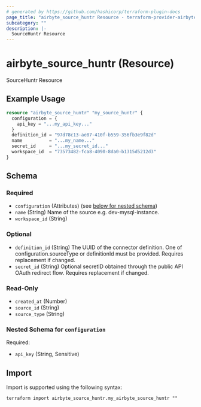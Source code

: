 ```yaml
---
# generated by https://github.com/hashicorp/terraform-plugin-docs
page_title: "airbyte_source_huntr Resource - terraform-provider-airbyte"
subcategory: ""
description: |-
  SourceHuntr Resource
---
```


# airbyte_source_huntr (Resource)

SourceHuntr Resource

## Example Usage

```terraform
resource "airbyte_source_huntr" "my_source_huntr" {
  configuration = {
    api_key = "...my_api_key..."
  }
  definition_id = "97d78c13-ae87-410f-b559-356fb3e9f82d"
  name          = "...my_name..."
  secret_id     = "...my_secret_id..."
  workspace_id  = "73573482-fca8-4090-8da0-b1315d5212d3"
}
```

<!-- schema generated by tfplugindocs -->
## Schema

### Required

- `configuration` (Attributes) (see [below for nested schema](#nestedatt--configuration))
- `name` (String) Name of the source e.g. dev-mysql-instance.
- `workspace_id` (String)

### Optional

- `definition_id` (String) The UUID of the connector definition. One of configuration.sourceType or definitionId must be provided. Requires replacement if changed.
- `secret_id` (String) Optional secretID obtained through the public API OAuth redirect flow. Requires replacement if changed.

### Read-Only

- `created_at` (Number)
- `source_id` (String)
- `source_type` (String)

<a id="nestedatt--configuration"></a>
### Nested Schema for `configuration`

Required:

- `api_key` (String, Sensitive)

## Import

Import is supported using the following syntax:

```shell
terraform import airbyte_source_huntr.my_airbyte_source_huntr ""
```
